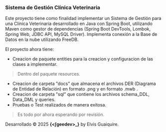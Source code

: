 ### Sistema de Gestión Clínica Veterinaria

<p>
Este proyecto tiene como finalidad implementar un Sistema de Gestión para una Clínica Veterinaria desarrollado en Java con Spring Boot, utilizando Maven como gestor de dependencias (Spring Boot DevTools, Lombok, 
Spring Web, JDBC API, MySQL Driver). Implementa conexión a la Base de Datos en la nube utilizando FreeDB.

El proyecto ahora tiene:
</p>

- Creacion de paquete entities para la creacion y configuracion de las clases a implementar.

> Dentro del paquete resources.
- Creacion de carpeta "docs" que almacena el archivos DER (Diagrama de Entidad de Relación) en formato .png y en formato .mwb .
- Creacion de carpeta "sql" que contiene los archivos schema_DDL, Data_DML y queries.
- Pruebas o Test realizados de manera exitosa.

> Es todo por ahora esperando por revisión.

Desarrollado © 2025 **{<∫geedev>_}** by Elvis Guaiquire.

